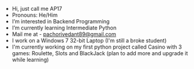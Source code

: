 - Hi, just call me AP17
- Pronouns: He/Him
- I’m interested in Backend Programming
- I’m currently learning Intermediate Python
- Mail me at - pachorivedant89@gmail.com
- I work on a Windows 7 32-bit Laptop (I'm still a broke student)
- I'm currently working on my first python project called Casino with 3 games: Roulette, Slots and BlackJack (plan to add more and upgrade it while learning) 

<!---
ant-pac7 is a ✨ special ✨ repository because its `README.md` (this file) appears on your GitHub profile.
You can click the Preview link to take a look at your changes.
--->
